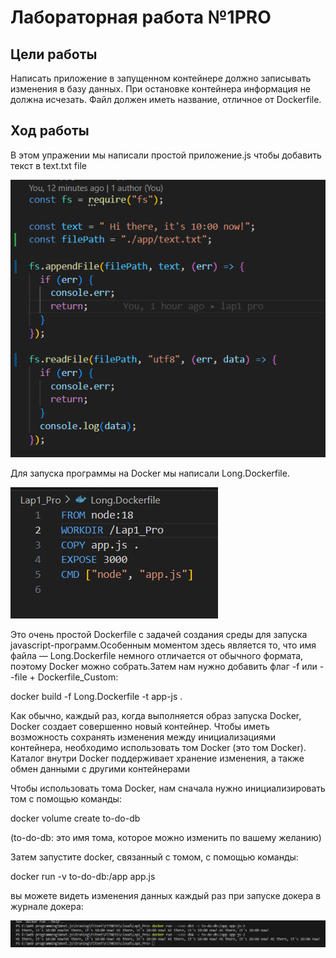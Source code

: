 # Лабораторная работа №1PRO

## Цели работы

Написать приложение в запущенном контейнере должно записывать изменения в базу данных. При остановке контейнера информация не должна исчезать.
Файл должен иметь название, отличное от Dockerfile.

## Ход работы

В этом упражении мы написали простой приложение.js чтобы добавить текст в text.txt file

![docker img](./public/3.png)

Для запуска программы на Docker мы написали Long.Dockerfile.

![docker img](./public/4.png)

Это очень простой Dockerfile с задачей создания среды для запуска javascript-программ.Особенным моментом здесь является то, что имя файла — Long.Dockerfile немного отличается от обычного формата, поэтому Docker можно собрать.Затем нам нужно добавить флаг -f или --file + Dockerfile_Custom:

docker build -f Long.Dockerfile -t app-js .

Как обычно, каждый раз, когда выполняется образ запуска Docker, Docker создает совершенно новый контейнер. Чтобы иметь возможность сохранять изменения между инициализациями контейнера, необходимо использовать том Docker (это том Docker). Каталог внутри Docker поддерживает хранение изменения, а также обмен данными с другими контейнерами

Чтобы использовать тома Docker, нам сначала нужно инициализировать том с помощью команды:

docker volume create to-do-db

(to-do-db: это имя тома, которое можно изменить по вашему желанию)

Затем запустите docker, связанный с томом, с помощью команды:

docker run -v to-do-db:/app app.js

вы можете видеть изменения данных каждый раз при запуске докера в журнале докера:

![docker img](./public/5.png)
